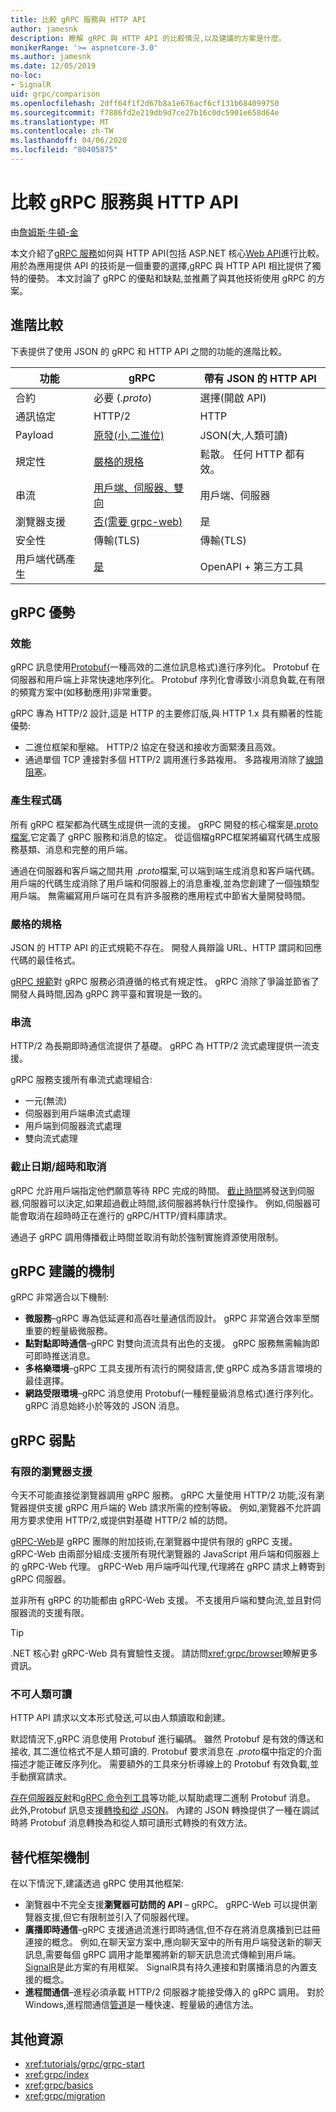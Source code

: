 ```yaml
---
title: 比較 gRPC 服務與 HTTP API
author: jamesnk
description: 瞭解 gRPC 與 HTTP API 的比較情況,以及建議的方案是什麼。
monikerRange: '>= aspnetcore-3.0'
ms.author: jamesnk
ms.date: 12/05/2019
no-loc:
- SignalR
uid: grpc/comparison
ms.openlocfilehash: 2dff64f1f2d67b8a1e676acf6cf131b684099750
ms.sourcegitcommit: f7886fd2e219db9d7ce27b16c0dc5901e658d64e
ms.translationtype: MT
ms.contentlocale: zh-TW
ms.lasthandoff: 04/06/2020
ms.locfileid: "80405875"
---
```

# <a name="compare-grpc-services-with-http-apis"></a>比較 gRPC 服務與 HTTP API

由[詹姆斯·牛頓-金](https://twitter.com/jamesnk)

本文介紹了[gRPC 服務](https://grpc.io/docs/guides/)如何與 HTTP API(包括 ASP.NET 核心[Web API](xref:web-api/index)進行比較。 用於為應用提供 API 的技術是一個重要的選擇,gRPC 與 HTTP API 相比提供了獨特的優勢。 本文討論了 gRPC 的優點和缺點,並推薦了與其他技術使用 gRPC 的方案。

## <a name="high-level-comparison"></a>進階比較

下表提供了使用 JSON 的 gRPC 和 HTTP API 之間的功能的進階比較。

| 功能          | gRPC                                               | 帶有 JSON 的 HTTP API           |
| ---------------- | -------------------------------------------------- | ----------------------------- |
| 合約         | 必要 (*.proto*)                                | 選擇(開啟 API)            |
| 通訊協定         | HTTP/2                                             | HTTP                          |
| Payload          | [原發(小,二進位)](#performance)           | JSON(大,人類可讀)  |
| 規定性 | [嚴格的規格](#strict-specification)      | 鬆散。 任何 HTTP 都有效。     |
| 串流        | [用戶端、伺服器、雙向](#streaming)       | 用戶端、伺服器                |
| 瀏覽器支援  | [否(需要 grpc-web)](#limited-browser-support) | 是                           |
| 安全性         | 傳輸(TLS)                                    | 傳輸(TLS)               |
| 用戶端代碼產生 | [是](#code-generation)                      | OpenAPI + 第三方工具 |

## <a name="grpc-strengths"></a>gRPC 優勢

### <a name="performance"></a>效能

gRPC 訊息使用[Protobuf(](https://developers.google.com/protocol-buffers/docs/overview)一種高效的二進位訊息格式)進行序列化。 Protobuf 在伺服器和用戶端上非常快速地序列化。 Protobuf 序列化會導致小消息負載,在有限的頻寬方案中(如移動應用)非常重要。

gRPC 專為 HTTP/2 設計,這是 HTTP 的主要修訂版,與 HTTP 1.x 具有顯著的性能優勢:

* 二進位框架和壓縮。 HTTP/2 協定在發送和接收方面緊湊且高效。
* 通過單個 TCP 連接對多個 HTTP/2 調用進行多路複用。 多路複用消除了[線頭阻塞](https://en.wikipedia.org/wiki/Head-of-line_blocking)。

### <a name="code-generation"></a>產生程式碼

所有 gRPC 框架都為代碼生成提供一流的支援。 gRPC 開發的核心檔案是[.proto 檔案](https://developers.google.com/protocol-buffers/docs/proto3),它定義了 gRPC 服務和消息的協定。 從這個檔gRPC框架將編寫代碼生成服務基類、消息和完整的用戶端。

通過在伺服器和客戶端之間共用 *.proto*檔案,可以端到端生成消息和客戶端代碼。 用戶端的代碼生成消除了用戶端和伺服器上的消息重複,並為您創建了一個強類型用戶端。 無需編寫用戶端可在具有許多服務的應用程式中節省大量開發時間。

### <a name="strict-specification"></a>嚴格的規格

JSON 的 HTTP API 的正式規範不存在。 開發人員辯論 URL、HTTP 謂詞和回應代碼的最佳格式。

[gRPC 規範](https://github.com/grpc/grpc/blob/master/doc/PROTOCOL-HTTP2.md)對 gRPC 服務必須遵循的格式有規定性。 gRPC 消除了爭論並節省了開發人員時間,因為 gRPC 跨平臺和實現是一致的。

### <a name="streaming"></a>串流

HTTP/2 為長期即時通信流提供了基礎。 gRPC 為 HTTP/2 流式處理提供一流支援。

gRPC 服務支援所有串流式處理組合:

* 一元(無流)
* 伺服器到用戶端串流式處理
* 用戶端到伺服器流式處理
* 雙向流式處理

### <a name="deadlinetimeouts-and-cancellation"></a>截止日期/超時和取消

gRPC 允許用戶端指定他們願意等待 RPC 完成的時間。 [截止時間](https://grpc.io/blog/deadlines)將發送到伺服器,伺服器可以決定,如果超過截止時間,該伺服器將執行什麼操作。 例如,伺服器可能會取消在超時時正在進行的 gRPC/HTTP/資料庫請求。

通過子 gRPC 調用傳播截止時間並取消有助於強制實施資源使用限制。

## <a name="grpc-recommended-scenarios"></a>gRPC 建議的機制

gRPC 非常適合以下機制:

* **微服務**&ndash;gRPC 專為低延遲和高吞吐量通信而設計。 gRPC 非常適合效率至關重要的輕量級微服務。
* **點對點即時通信**&ndash;gRPC 對雙向流流具有出色的支援。 gRPC 服務無需輪詢即可即時推送消息。
* **多格樂環境**&ndash;gRPC 工具支援所有流行的開發語言,使 gRPC 成為多語言環境的最佳選擇。
* **網路受限環境**&ndash;gRPC 消息使用 Protobuf(一種輕量級消息格式)進行序列化。 gRPC 消息始終小於等效的 JSON 消息。

## <a name="grpc-weaknesses"></a>gRPC 弱點

### <a name="limited-browser-support"></a>有限的瀏覽器支援

今天不可能直接從瀏覽器調用 gRPC 服務。 gRPC 大量使用 HTTP/2 功能,沒有瀏覽器提供支援 gRPC 用戶端的 Web 請求所需的控制等級。 例如,瀏覽器不允許調用方要求使用 HTTP/2,或提供對基礎 HTTP/2 幀的訪問。

[gRPC-Web](https://grpc.io/docs/tutorials/basic/web.html)是 gRPC 團隊的附加技術,在瀏覽器中提供有限的 gRPC 支援。 gRPC-Web 由兩部分組成:支援所有現代瀏覽器的 JavaScript 用戶端和伺服器上的 gRPC-Web 代理。 gRPC-Web 用戶端呼叫代理,代理將在 gRPC 請求上轉寄到 gRPC 伺服器。

並非所有 gRPC 的功能都由 gRPC-Web 支援。 不支援用戶端和雙向流,並且對伺服器流的支援有限。

> [!TIP]
> .NET 核心對 gRPC-Web 具有實驗性支援。 請訪問<xref:grpc/browser>瞭解更多資訊。

### <a name="not-human-readable"></a>不可人類可讀

HTTP API 請求以文本形式發送,可以由人類讀取和創建。

默認情況下,gRPC 消息使用 Protobuf 進行編碼。 雖然 Protobuf 是有效的傳送和接收, 其二進位格式不是人類可讀的. Protobuf 要求消息在 *.proto*檔中指定的介面描述才能正確反序列化。 需要額外的工具來分析導線上的 Protobuf 有效負載,並手動撰寫請求。

[存在伺服器反射](https://github.com/grpc/grpc/blob/master/doc/server-reflection.md)和[gRPC 命令列工具](https://github.com/grpc/grpc/blob/master/doc/command_line_tool.md)等功能,以幫助處理二進制 Protobuf 消息。 此外,Protobuf 訊息支援[轉換和從 JSON](https://developers.google.com/protocol-buffers/docs/proto3#json)。 內建的 JSON 轉換提供了一種在調試時將 Protobuf 消息轉換為和從人類可讀形式轉換的有效方法。

## <a name="alternative-framework-scenarios"></a>替代框架機制

在以下情況下,建議透過 gRPC 使用其他框架:

* 瀏覽器中不完全支援**瀏覽器可訪問的 API** &ndash; gRPC。 gRPC-Web 可以提供瀏覽器支援,但它有限制並引入了伺服器代理。
* **廣播即時通信**&ndash;gRPC 支援通過流進行即時通信,但不存在將消息廣播到已註冊連接的概念。 例如,在聊天室方案中,應向聊天室中的所有用戶端發送新的聊天訊息,需要每個 gRPC 調用才能單獨將新的聊天訊息流式傳輸到用戶端。 [SignalR](xref:signalr/introduction)是此方案的有用框架。 SignalR具有持久連接和對廣播消息的內置支援的概念。
* **進程間通信**&ndash;進程必須承載 HTTP/2 伺服器才能接受傳入的 gRPC 調用。 對於 Windows,進程間通信[管道](/dotnet/standard/io/pipe-operations)是一種快速、輕量級的通信方法。

## <a name="additional-resources"></a>其他資源

* <xref:tutorials/grpc/grpc-start>
* <xref:grpc/index>
* <xref:grpc/basics>
* <xref:grpc/migration>
